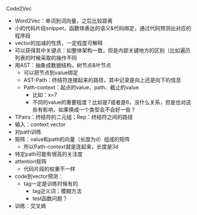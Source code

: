 Code2Vec

- Word2Vec：单词到词向量，之后比较距离
- 小的代码片段snippet，函数体表达的语义&代码绑定，通过代码预测出对应的程序段
- vector的加减的性质，一定程度可解释
- 可以获得其中关键点：如整体架构一致，但是内部关键地方的区别（比如遍历列表的时候采取的操作不同
- 用AST：抽象成数据结构，树节点&叶节点
  - 可以把节点到value绑定
  - AST-Path：终结符连接起来的路径，其中记录是向上还是向下的信息
  - Path-context：起点的value、path、截止的value
    - 比如：x=7
    - 不同的value的重要程度？比如是7或者是6，没什么关系，但是也对这些有影响，如果换成一个类型会不会好一些？
- TPairs：终结符的二元组；Rep：终结符之间的路径
- 输入：context vector
- 对path训练
- 矩阵：value和path的向量（长度为d）组成的矩阵
  - 所以Path-context就是连起来，长度是3d
- 特定path可能有很高的关注度
- attention矩阵
  - 代码片段的权重不一样
- code到vector预测：
  - tag一定是训练时候有的
    - tag近义词：模糊方法
    - test函数问题？
- 训练：交叉熵